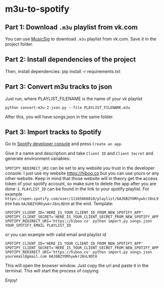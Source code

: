 m3u-to-spotify
=============

Part 1: Download `.m3u` playlist from vk.com
--------------------

You can use [MusicSig](https://chrome.google.com/webstore/detail/musicsig-%D0%B4%D0%BB%D1%8F-%D0%B2%D0%BA%D0%BE%D0%BD%D1%82%D0%B0%D0%BA%D1%82%D0%B5-vk/hanjiajgnonaobdlklncdjdmpbomlhoa) to download `.m3u` playlist from vk.com. Save it in the project folder.

Part 2: Install dependencies of the project
--------------------

Then, install dependencies:
    pip install -r requirements.txt

Part 3: Convert m3u tracks to json
--------------------------

Just run, where PLAYLIST_FILENAME is the name of your vk playlist
  
    python convert-m3u-2-json.py --file PLAYLIST_FILENAME.m3u
  
After this, you will have songs.json in the same folder.

Part 3: Import tracks to Spotify
--------------------------------

Go to [Spotify developer console](https://developer.spotify.com/my-applications/) and press `Create an app`.

Give it a name and description and take `Client ID` and `Client Secret` and generate environment variables:

`SPOTIPY_REDIRECT_URI` can be set to any website you trust in the developer console. I just use my website https://hiboo.co but you can use yours or any other website. Keep in mind that those website will in theory get the access token of your spotify account, so make sure to delete the app after you are done :). `PLAYLIST_ID` can be found in the link to your spotify playlist. For example `https://open.spotify.com/user/11165866010/playlist/6AJ6BZYORhywkrJ8nL9DtH` has `6AJ6BZYORhywkrJ8nL9DtH` at the end.
Template:

    SPOTIPY_CLIENT_ID='HERE_IS_YOUR_CLIENT_ID_FROM_NEW_SPOTIFY_APP' SPOTIPY_CLIENT_SECRET='HERE_IS_YOUR_CLIENT_SECRET_FROM_NEW_SPOTIFY_APP' SPOTIPY_REDIRECT_URI='https://hiboo.co' python import.py songs.json YOUR_SPOTIFY_EMAIL PLAYLIST_ID

or you can example with valid email and playlist id

    SPOTIPY_CLIENT_ID='HERE_IS_YOUR_CLIENT_ID_FROM_NEW_SPOTIFY_APP' SPOTIPY_CLIENT_SECRET='HERE_IS_YOUR_CLIENT_SECRET_FROM_NEW_SPOTIFY_APP' SPOTIPY_REDIRECT_URI='https://hiboo.co' python import.py songs.json youremail@gmail.com 6AJ6BZYORhywkrJ8nL9DtH

This will open the browser window. Just copy the url and paste it in the terminal. This will start the process of copying

Enjoy!
